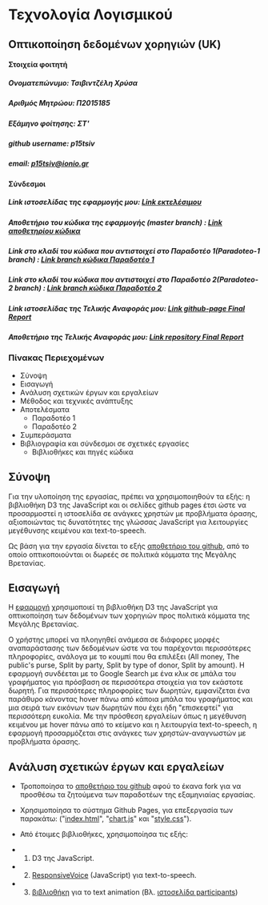# Τεχνολογία Λογισμικού
## Οπτικοποίηση δεδομένων χορηγιών (UK)

#### Στοιχεία φοιτητή
##### Ονοματεπώνυμο: Τσιβιντζέλη Χρύσα
##### Αριθμός Μητρώου: Π2015185
##### Εξάμηνο φοίτησης: ΣΤ'
##### github username: p15tsiv
##### email: p15tsiv@ionio.gr

#### Σύνδεσμοι
##### Link ιστοσελίδας της εφαρμογής μου: [Link εκτελέσιμου](https://p15tsiv.github.io/D3js-uk-political-donations/)

##### Αποθετήριο του κώδικα της εφαρμογής (master branch) \: [Link αποθετηρίου κώδικα](https://github.com/p15tsiv/D3js-uk-political-donations)

##### Link στο κλαδί του κώδικα που αντιστοιχεί στο Παραδοτέο 1(Paradoteo-1 branch) \: [Link branch κώδικα Παραδοτέο 1](https://github.com/p15tsiv/D3js-uk-political-donations/tree/Paradoteo1)

##### Link στο κλαδί του κώδικα που αντιστοιχεί στο Παραδοτέο 2(Paradoteo-2 branch) \: [Link branch κώδικα Παραδοτέο 2](https://github.com/p15tsiv/D3js-uk-political-donations/tree/Paradoteo2)

##### Link ιστοσελίδας της Τελικής Αναφοράς μου: [Link github-page Final Report](https://p15tsiv.github.io/FinalReportSW/)

##### Αποθετήριο της Τελικής Αναφοράς μου: [Link repository Final Report](https://github.com/p15tsiv/FinalReportSW)

### Πίνακας Περιεχομένων
  * Σύνοψη
  * Εισαγωγή
  * Aνάλυση σχετικών έργων και εργαλείων
  * Mέθοδος και τεχνικές ανάπτυξης
  * Aποτελέσματα
    * Παραδοτέο 1
    * Παραδοτέο 2
  * Συμπεράσματα
  * Bιβλιογραφία και σύνδεσμοι σε σχετικές εργασίες
    * Βιβλιοθήκες και πηγές κώδικα

## Σύνοψη

Για την υλοποίηση της εργασίας, πρέπει να χρησιμοποιηθούν τα εξής: η βιβλιοθήκη D3 της JavaScript και οι σελίδες github pages έτσι ώστε να προσαρμοστεί η ιστοσελίδα σε ανάγκες χρηστών με προβλήματα όρασης, αξιοποιώντας τις δυνατότητες της γλώσσας JavaScript για λειτουργίες μεγέθυνσης κειμένου και text-to-speech.

Ως βάση για την εργασία δίνεται το εξής [αποθετήριο του github](https://github.com/ioniodi/D3js-uk-political-donations), από το οποίο οπτικοποιούνται οι δωρεές σε πολιτικά κόμματα της Μεγάλης Βρετανίας.

## Εισαγωγή

Η [εφαρμογή](https://p15tsiv.github.io/D3js-uk-political-donations/) χρησιμοποιεί τη βιβλιοθήκη D3 της JavaScript για οπτικοποίηση των δεδομένων των χορηγιών προς πολιτικά κόμματα της Μεγάλης Βρετανίας. 

Ο χρήστης μπορεί να πλοηγηθεί ανάμεσα σε διάφορες μορφές αναπαράστασης των δεδομένων ώστε να του παρέχονται περισσότερες πληροφορίες, ανάλογα με το κουμπί που θα επιλέξει (All money, The public's purse, Split by party, Split by type of donor, Split by amount). Η εφαρμογή συνδέεται με το Google Search με ένα κλικ σε μπάλα του γραφήματος για πρόσβαση σε περισσότερα στοιχεία για τον εκάστοτε δωρητή. Για περισσότερες πληροφορίες των δωρητών, εμφανίζεται ένα παράθυρο κάνοντας hover πάνω από κάποια μπάλα του γραφήματος και μια σειρά των εικόνων των δωρητών που έχει ήδη "επισκεφτεί" για περισσότερη ευκολία. Με την πρόσθεση εργαλείων όπως η μεγέθυνση κειμένου με hover πάνω από το κείμενο και η λειτουργία text-to-speech, η εφαρμογή προσαρμόζεται στις ανάγκες των χρηστών-αναγνωστών με προβλήματα όρασης.

## Aνάλυση σχετικών έργων και εργαλείων

* Τροποποίησα το [αποθετήριο του github](https://github.com/ioniodi/D3js-uk-political-donations) αφού το έκανα fork για να προσθέσω τα ζητούμενα των παραδοτέων της εξαμηνιαίας εργασίας.

* Χρησιμοποίησα το σύστημα Github Pages, για επεξεργασία των παρακάτω: ("[index.html](https://github.com/p15tsiv/D3js-uk-political-donations/blob/gh-pages/index.html)",
"[chart.js](https://github.com/p15tsiv/D3js-uk-political-donations/blob/gh-pages/chart.js)"
και "[style.css](https://github.com/p15tsiv/D3js-uk-political-donations/blob/gh-pages/style.css)").

* Από έτοιμες βιβλιοθήκες, χρησιμοποίησα τις εξής:
* 1) D3 της JavaScript.
* 2) [ResponsiveVoice](http://code.responsivevoice.org/responsivevoice.js) (JavaScript) για text-to-speech.
* 3) [βιβλιοθήκη](https://cdnjs.cloudflare.com/ajax/libs/animejs/2.0.2/anime.min.js) για το text animation (Βλ. [ιστοσελίδα participants](https://ioniodi.github.io/D3js-uk-political-donations/participants/))
